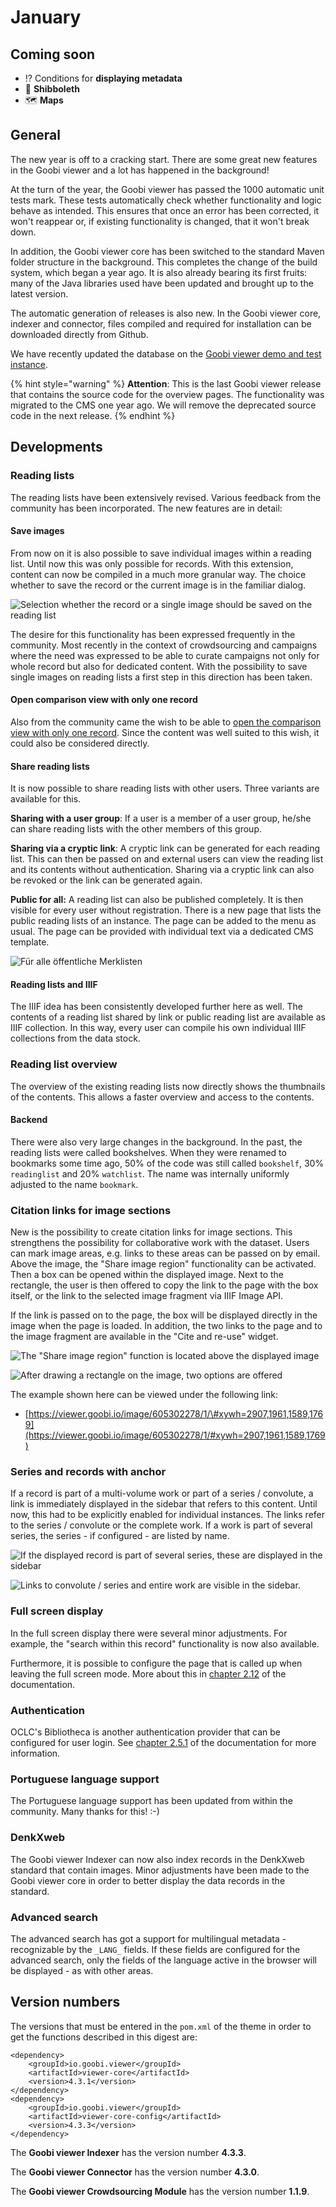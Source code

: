 # January

## Coming soon 

* ⁉ Conditions for **displaying metadata**
* 🔐 **Shibboleth** 
* 🗺 **Maps**

## General

The new year is off to a cracking start. There are some great new features in the Goobi viewer and a lot has happened in the background! 

At the turn of the year, the Goobi viewer has passed the 1000 automatic unit tests mark. These tests automatically check whether functionality and logic behave as intended. This ensures that once an error has been corrected, it won't reappear or, if existing functionality is changed, that it won't break down. 

In addition, the Goobi viewer core has been switched to the standard Maven folder structure in the background. This completes the change of the build system, which began a year ago. It is also already bearing its first fruits: many of the Java libraries used have been updated and brought up to the latest version. 

The automatic generation of releases is also new. In the Goobi viewer core, indexer and connector, files compiled and required for installation can be downloaded directly from Github. 

We have recently updated the database on the [Goobi viewer demo and test instance](https://viewer.goobi.io/).

{% hint style="warning" %}
**Attention**: This is the last Goobi viewer release that contains the source code for the overview pages. The functionality was migrated to the CMS one year ago. We will remove the deprecated source code in the next release.
{% endhint %}

## Developments 

### Reading lists 

The reading lists have been extensively revised. Various feedback from the community has been incorporated. The new features are in detail: 

#### Save images 

From now on it is also possible to save individual images within a reading list. Until now this was only possible for records. With this extension, content can now be compiled in a much more granular way. The choice whether to save the record or the current image is in the familiar dialog.

![Selection whether the record or a single image should be saved on the reading list](../.gitbook/assets/2020-01_addimagetoreadinglist.png)

The desire for this functionality has been expressed frequently in the community. Most recently in the context of crowdsourcing and campaigns where the need was expressed to be able to curate campaigns not only for whole record but also for dedicated content. With the possibility to save single images on reading lists a first step in this direction has been taken. 

#### Open comparison view with only one record

Also from the community came the wish to be able to [open the comparison view with only one record](https://community.goobi.io/t/goobi-viewer-digest-fuer-dezember-2019/446/2). Since the content was well suited to this wish, it could also be considered directly. 

#### Share reading lists 

It is now possible to share reading lists with other users. Three variants are available for this. 

**Sharing with a user group**: If a user is a member of a user group, he/she can share reading lists with the other members of this group. 

**Sharing via a cryptic link**: A cryptic link can be generated for each reading list. This can then be passed on and external users can view the reading list and its contents without authentication. Sharing via a cryptic link can also be revoked or the link can be generated again. 

**Public for all:** A reading list can also be published completely. It is then visible for every user without registration. There is a new page that lists the public reading lists of an instance. The page can be added to the menu as usual. The page can be provided with individual text via a dedicated CMS template.

![F&#xFC;r alle &#xF6;ffentliche Merklisten](../.gitbook/assets/2020-01_publicreadinglists.png)

#### Reading lists and IIIF 

The IIIF idea has been consistently developed further here as well. The contents of a reading list shared by link or public reading list are available as IIIF collection. In this way, every user can compile his own individual IIIF collections from the data stock. 

### Reading list overview

The overview of the existing reading lists now directly shows the thumbnails of the contents. This allows a faster overview and access to the contents. 

#### Backend 

There were also very large changes in the background. In the past, the reading lists were called bookshelves. When they were renamed to bookmarks some time ago, 50% of the code was still called `bookshelf`, 30% `readinglist` and 20% `watchlist`. The name was internally uniformly adjusted to the name `bookmark`. 

### Citation links for image sections

New is the possibility to create citation links for image sections. This strengthens the possibility for collaborative work with the dataset. Users can mark image areas, e.g. links to these areas can be passed on by email. Above the image, the "Share image region" functionality can be activated. Then a box can be opened within the displayed image. Next to the rectangle, the user is then offered to copy the link to the page with the box itself, or the link to the selected image fragment via IIIF Image API. 

If the link is passed on to the page, the box will be displayed directly in the image when the page is loaded. In addition, the two links to the page and to the image fragment are available in the "Cite and re-use" widget.

![The &quot;Share image region&quot; function is located above the displayed image](../.gitbook/assets/2020-01_shareregion.png)

![After drawing a rectangle on the image, two options are offered](../.gitbook/assets/2020-01_shareregion1.png)

The example shown here can be viewed under the following link: 

* [https://viewer.goobi.io/image/605302278/1/\#xywh=2907,1961,1589,1769](https://viewer.goobi.io/image/605302278/1/#xywh=2907,1961,1589,1769) 

### Series and records with anchor

If a record is part of a multi-volume work or part of a series / convolute, a link is immediately displayed in the sidebar that refers to this content. Until now, this had to be explicitly enabled for individual instances. The links refer to the series / convolute or the complete work. If a work is part of several series, the series - if configured - are listed by name.

![If the displayed record is part of several series, these are displayed in the sidebar](../.gitbook/assets/2020-01_partofseries.png)

![Links to convolute / series and entire work are visible in the sidebar.](../.gitbook/assets/2020-01_partofandanchor.png)

### Full screen display

In the full screen display there were several minor adjustments. For example, the "search within this record" functionality is now also available. 

Furthermore, it is possible to configure the page that is called up when leaving the full screen mode. More about this in [chapter 2.12](https://docs.intranda.com/goobi-viewer-en/2/2.12) of the documentation. 

### Authentication

OCLC's Bibliotheca is another authentication provider that can be configured for user login. See [chapter 2.5.1](https://docs.intranda.com/goobi-viewer-de/2/2.5/2.5.1) of the documentation for more information. 

### Portuguese language support 

The Portuguese language support has been updated from within the community. Many thanks for this! :-\) 

### DenkXweb

The Goobi viewer Indexer can now also index records in the DenkXweb standard that contain images. Minor adjustments have been made to the Goobi viewer core in order to better display the data records in the standard. 

### Advanced search 

The advanced search has got a support for multilingual metadata - recognizable by the `_LANG_` fields. If these fields are configured for the advanced search, only the fields of the language active in the browser will be displayed - as with other areas.

## Version numbers 

The versions that must be entered in the `pom.xml` of the theme in order to get the functions described in this digest are:

```markup
<dependency>
    <groupId>io.goobi.viewer</groupId>
    <artifactId>viewer-core</artifactId>
    <version>4.3.1</version>
</dependency>
<dependency>
    <groupId>io.goobi.viewer</groupId>
    <artifactId>viewer-core-config</artifactId>
    <version>4.3.3</version>
</dependency>
```

The **Goobi viewer Indexer** has the version number **4.3.3**. 

The **Goobi viewer Connector** has the version number **4.3.0**.

The **Goobi viewer Crowdsourcing Module** has the version number **1.1.9**.

